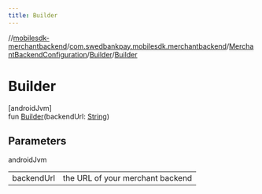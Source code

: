 ```yaml
---
title: Builder
---
```

//[mobilesdk-merchantbackend](../../../../index.html)/[com.swedbankpay.mobilesdk.merchantbackend](../../index.html)/[MerchantBackendConfiguration](../index.html)/[Builder](index.html)/[Builder](-builder.html)



# Builder



[androidJvm]\
fun [Builder](-builder.html)(backendUrl: [String](https://kotlinlang.org/api/latest/jvm/stdlib/kotlin/-string/index.html))



## Parameters


androidJvm

| | |
|---|---|
| backendUrl | the URL of your merchant backend |




